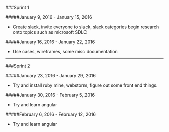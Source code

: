 ###Sprint 1

#####January 9, 2016 - January 15, 2016
* Create slack, invite everyone to slack, slack categories begin research onto topics such as microsoft SDLC

#####January 16, 2016 - January 22, 2016
* Use cases, wireframes, some misc documentation

---

###Sprint 2

#####January 23, 2016 - January 29, 2016
* Try and install ruby mine, webstorm, figure out some front end things.

#####January 30, 2016 - February 5, 2016
* Try and learn angular

#####February 6, 2016 - February 12, 2016
* Try and learn angular

